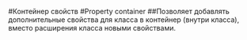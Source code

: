#Контейнер свойств
#Property container
##Позволяет добавлять дополнительные свойства для класса в контейнер (внутри класса), вместо расширения класса новыми свойствами.